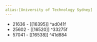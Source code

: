 ```yaml
---
alias:[University of Technology Sydney]
---
```


- 21636 - [[16395]] ^ad041f
- 25602 - [[16520]] ^33275f
- 57041 - [[16538]] ^41d884